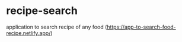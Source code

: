 # recipe-search
 application to search recipe of any food (https://app-to-search-food-recipe.netlify.app/)
